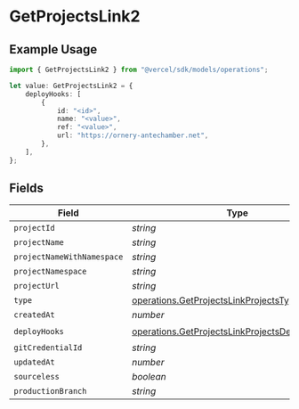 # GetProjectsLink2

## Example Usage

```typescript
import { GetProjectsLink2 } from "@vercel/sdk/models/operations";

let value: GetProjectsLink2 = {
    deployHooks: [
        {
            id: "<id>",
            name: "<value>",
            ref: "<value>",
            url: "https://ornery-antechamber.net",
        },
    ],
};
```

## Fields

| Field                                                                                                            | Type                                                                                                             | Required                                                                                                         | Description                                                                                                      |
| ---------------------------------------------------------------------------------------------------------------- | ---------------------------------------------------------------------------------------------------------------- | ---------------------------------------------------------------------------------------------------------------- | ---------------------------------------------------------------------------------------------------------------- |
| `projectId`                                                                                                      | *string*                                                                                                         | :heavy_minus_sign:                                                                                               | N/A                                                                                                              |
| `projectName`                                                                                                    | *string*                                                                                                         | :heavy_minus_sign:                                                                                               | N/A                                                                                                              |
| `projectNameWithNamespace`                                                                                       | *string*                                                                                                         | :heavy_minus_sign:                                                                                               | N/A                                                                                                              |
| `projectNamespace`                                                                                               | *string*                                                                                                         | :heavy_minus_sign:                                                                                               | N/A                                                                                                              |
| `projectUrl`                                                                                                     | *string*                                                                                                         | :heavy_minus_sign:                                                                                               | N/A                                                                                                              |
| `type`                                                                                                           | [operations.GetProjectsLinkProjectsType](../../models/operations/getprojectslinkprojectstype.md)                 | :heavy_minus_sign:                                                                                               | N/A                                                                                                              |
| `createdAt`                                                                                                      | *number*                                                                                                         | :heavy_minus_sign:                                                                                               | N/A                                                                                                              |
| `deployHooks`                                                                                                    | [operations.GetProjectsLinkProjectsDeployHooks](../../models/operations/getprojectslinkprojectsdeployhooks.md)[] | :heavy_check_mark:                                                                                               | N/A                                                                                                              |
| `gitCredentialId`                                                                                                | *string*                                                                                                         | :heavy_minus_sign:                                                                                               | N/A                                                                                                              |
| `updatedAt`                                                                                                      | *number*                                                                                                         | :heavy_minus_sign:                                                                                               | N/A                                                                                                              |
| `sourceless`                                                                                                     | *boolean*                                                                                                        | :heavy_minus_sign:                                                                                               | N/A                                                                                                              |
| `productionBranch`                                                                                               | *string*                                                                                                         | :heavy_minus_sign:                                                                                               | N/A                                                                                                              |